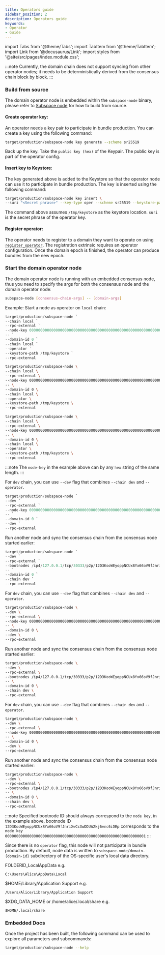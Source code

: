 ```yaml
---
title: Operators guide
sidebar_position: 2
description: Operators guide
keywords:
- Operator
- Guide
---
```



import Tabs from '@theme/Tabs';
import TabItem from '@theme/TabItem';
import Link from '@docusaurus/Link';
import styles from '@site/src/pages/index.module.css';


:::note
Currently, the domain chain does not support syncing from other operator nodes; it needs to be deterministically derived from the consensus chain block by block.
:::


### Build from source


The domain operator node is embedded within the `subspace-node` binary, please refer to [Subspace node](https://github.com/subspace/subspace/blob/main/crates/subspace-node/README.md) for how to build from source.


#### Create operator key:
An operator needs a key pair to participate in bundle production.
You can create a key using the following command:

```bash
target/production/subspace-node key generate --scheme sr25519
```


Back up the key. Take the `public key (hex)` of the Keypair. The public key is part of the operator config.


#### Insert key to Keystore:
The key generated above is added to the Keystore so that the operator node can use it to participate in bundle production.
The key is inserted using the following command:

```bash
target/production/subspace-node key insert \
--suri "<Secret phrase>" --key-type oper --scheme sr25519 --keystore-path /tmp/keystore
```

The command above assumes `/tmp/keystore` as the keystore location.
`suri` is the secret phrase of the operator key.


#### Register operator:
The operator needs to register to a domain they want to operate on using [`register_operator`](./staking.md#operator-registration-using-polkadotjs). The registration extrinsic requires an operator configuration.
Once the domain epoch is finished, the operator can produce bundles from the new epoch.


### Start the domain operator node


The domain operator node is running with an embedded consensus node, thus you need to specify the args for both the consensus node and the domain operator node:


```bash
subspace-node [consensus-chain-args] -- [domain-args]
```


Example:
Start a node as operator on `local` chain:
<Tabs groupId="OS">
<TabItem value="windows" label="🖼️ Windows" default>

```powershell
target/production/subspace-node `
--chain local `
--rpc-external `
--node-key 0000000000000000000000000000000000000000000000000000000000000001 `
-- `
--domain-id 0 `
--chain local `
--operator `
--keystore-path /tmp/keystore `
--rpc-external
```

</TabItem>

<TabItem value="macos" label="🍎 macOS">

```bash
target/production/subspace-node \
--chain local \
--rpc-external \
--node-key 0000000000000000000000000000000000000000000000000000000000000001 \
-- \
--domain-id 0 \
--chain local \
--operator \
--keystore-path /tmp/keystore \
--rpc-external
```

</TabItem>

<TabItem value="linux" label="🐧 Ubuntu">

```bash
target/production/subspace-node \
--chain local \
--rpc-external \
--node-key 0000000000000000000000000000000000000000000000000000000000000001 \
-- \
--domain-id 0 \
--chain local \
--operator \
--keystore-path /tmp/keystore \
--rpc-external
```

</TabItem>
</Tabs>

:::note
The `node-key` in the example above can by any `hex` string of the same length.
:::


<Tabs groupId="OS">
<TabItem value="windows" label="🖼️ Windows" default>

For `dev` chain, you can use `--dev` flag that combines `--chain dev` and `--operator`.

```powershell
target/production/subspace-node `
--dev `
--rpc-external `
--node-key 0000000000000000000000000000000000000000000000000000000000000001 `
-- `
--domain-id 0 `
--dev `
--rpc-external
```


Run another node and sync the consensus chain from the consensus node started earlier:

```powershell
target/production/subspace-node `
--dev `
--rpc-external `
--bootnodes /ip4/127.0.0.1/tcp/30333/p2p/12D3KooWEyoppNCUx8Yx66oV9fJnriXwCcXwDDUA2kj6vnc6iDEp `
-- `
--domain-id 0 `
--chain dev `
--rpc-external
```

</TabItem>


<TabItem value="macos" label="🍎 macOS">

For `dev` chain, you can use `--dev` flag that combines `--chain dev` and `--operator`.
```bash
target/production/subspace-node \
--dev \
--rpc-external \
--node-key 0000000000000000000000000000000000000000000000000000000000000001 \
-- \
--domain-id 0 \
--dev \
--rpc-external
```

Run another node and sync the consensus chain from the consensus node started earlier:

```bash
target/production/subspace-node \
--dev \
--rpc-external \
--bootnodes /ip4/127.0.0.1/tcp/30333/p2p/12D3KooWEyoppNCUx8Yx66oV9fJnriXwCcXwDDUA2kj6vnc6iDEp \
-- \
--domain-id 0 \
--chain dev \
--rpc-external
```

</TabItem>


<TabItem value="linux" label="🐧 Ubuntu">


For `dev` chain, you can use `--dev` flag that combines `--chain dev` and `--operator`.


```bash
target/production/subspace-node \
--dev \
--rpc-external \
--node-key 0000000000000000000000000000000000000000000000000000000000000001 \
-- \
--domain-id 0 \
--dev \
--rpc-external
```

Run another node and sync the consensus chain from the consensus node started earlier:

```bash
target/production/subspace-node \
--dev \
--rpc-external \
--bootnodes /ip4/127.0.0.1/tcp/30333/p2p/12D3KooWEyoppNCUx8Yx66oV9fJnriXwCcXwDDUA2kj6vnc6iDEp \
-- \
--domain-id 0 \
--chain dev \
--rpc-external
```

</TabItem>
</Tabs>

:::note
Specified bootnode ID should always correspond to the `node key`, in the example above, bootnode ID `12D3KooWEyoppNCUx8Yx66oV9fJnriXwCcXwDDUA2kj6vnc6iDEp` corresponds to the `node key` `0000000000000000000000000000000000000000000000000000000000000001` 
:::

Since there is no `operator` flag, this node will not participate in bundle production.
By default, node data is written to `subspace-node/domain-{domain-id}` subdirectory of the OS-specific user's local data directory.


<Tabs groupId="OS">
<TabItem value="windows" label="🖼️ Windows" default>
FOLDERID_LocalAppData e.g. 

`C:\Users\Alice\AppData\Local`

</TabItem>


<TabItem value="macos" label="🍎 macOS">
$HOME/Library/Application Support e.g.

`/Users/Alice/Library/Application Support`

</TabItem>


<TabItem value="linux" label="🐧 Ubuntu">
$XDG_DATA_HOME or /home/alice/.local/share e.g.

`$HOME/.local/share`

</TabItem>
</Tabs>


### Embedded Docs

Once the project has been built, the following command can be used to explore all parameters and subcommands:


```bash
target/production/subspace-node --help
```